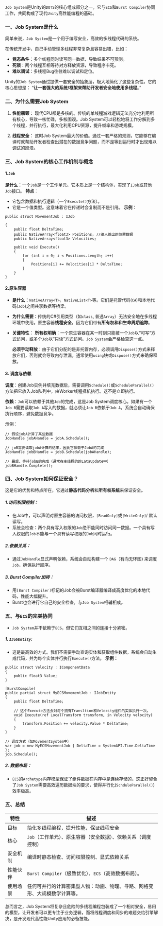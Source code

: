 `Job System`是Unity的`DOTS`的核心组成部分之一，它与`ECS`和`Burst Compiler`协同工作，共同构成了现代`Unity`高性能编程的基础。

### 一、Job System是什么

简单来说，`Job System`是一个用于编写安全，高效的多线程代码的系统。

在传统开发中，自己手动管理多线程非常复杂且容易出错，比如：
- **竟态条件**：多个线程同时读写同一数据，导致结果不可预测。
- **死锁**：两个线程互相等待对方释放资源，导致程序卡死。
- **难以调试**：多线程Bug往往难以调试和定位。

Unity的`Job System`通过提供一套安全的抽象层，极大地简化了这些复杂性。它的核心思想是：
“**让一套强大的系统/框架来帮助开发者安全地使用多线程**。”

### 二、为什么需要Job System

1. **性能瓶颈**：
	现代CPU都是多核的。传统的单线程游戏逻辑无法充分地利用所有核心，导致一核忙碌，多核围观。Job System可以轻松地将工作分解到多个线程，并行执行，最大化利用CPU资源，提升帧率和游戏规模。

2. **线程安全**：
	这时Job System最大的价值。通过一套严格的规则，它能够在编译时就帮助开发者检查出潜在的数据竞争问题，而不是等到运行时才出现难以调试的崩溃。

### 三、Job System的核心工作机制与概念
#### 1.`Job`
**是什么**：一个`Job`是一个工作单元。它本质上是一个结构体，实现了`IJob`或其他`Job`接口。
**特点**：
- 它包含数据和执行逻辑（一个`Execute()`方法）。
- 它是一个值类型。这意味着它在传递时会复制而不是引用。
**示例**：
```
public struct MovementJob : IJob

{
	public float DeltaTime;
	public NativeArray<float3> Positions; //输入输出的位置数据
	public NativeArray<float3> Velocities;
	
	public void Execute()
	{
		for (int i = 0; i < Positions.Length; i++)
		{
			Positions[i] += Velocities[i] * DeltaTime;
		}
	}
}
```

#### 2.原生容器
- **是什么**：`NativeArray<T>`，`NativeList<T>`等。它们是托管代码(`C#`)和本地代码(`Job`)之间共享数据等桥梁。
- **为什么需要**：传统的C#引用类型（如`class`, 普通`Array`）无法安全地在多线程环境中使用。原生容器**线程安全**，因为它们带有**所有权和和生命周期追踪**。
- **关键特性**：
	**所有权明确**：一个原生容器在某一时刻只能被一个`Job`以“可写“方式访问，或多个`Job`以“只读”方式访问。`Job System`会严格检查这一点。
	
	**必须手动释放**：由于它们分配的是非托管内存，必须调用`Dispose()`方式来释放它们，否则就会导致内存泄漏。通常使用`using`块或`Dispose()`方式来确保释放。

#### 3. 调度与依赖
**调度**：创建Job实例并填充数据后，需要调用`Schedule()`或`ScheduleParallel()`方法把它放入Job队列中，由Worker线程择机执行。这不是立即执行。

**依赖**：`Job`可以依赖于其他`Job`的完成，这是Job System调度核心。如果有一个`Job B`需要读取`Job A`写入的数据，就必须让`Job B`依赖于`Job A`。系统会自动确保执行顺序，避免数据竞争。

示例：
```
// 假设jobA计算了某些数据
JobHandle jobAHandle = jobA.Schedule();

// joB需要读取jobA计算的结果，因此它依赖于JobA的完成
JobHandle jobBHandle = jobB.Schedule(jobAHandle);

// 最后，等待jobB的完成（通常在主线程的的LataUpdate中）
jobBHandle.Complete();
```

### 四、Job System如何保证安全？
这是它的优势和特点所在。它通过**静态代码分析**和**所有权系统**来保证安全。
##### 1.访问权限控制：
- 在Job中，可以声明对原生容器的访问权限，`[ReadOnly]`或`[WriteOnly]`/ 默认读写。
- 系统会检查：两个具有写入权限的`Job`绝不能同时访问同一数据。一个具有写入权限的`Job`不能与一个具有读写权限的`Job`同时运行。
##### 2.依赖关系：
- 通过`JobHandle`显式声明依赖，系统会自动构建一个 `DAG`（有向无环图) 来调度`Job`，确保执行顺序。
##### 3. Burst Compiler加持：
- 用`[Burst Compiler]`标记的Job会被Burst编译器编译成高度优化的本地代码，性能大幅提升。
- Burst也会进行它自己的安全检查，与`Job System`相辅相成。

### 五、与`ECS`的完美协同
- `Job System`并不依赖于`ECS`，但它们互相之间的连接十分紧密。
##### 1. `IJobEntity`: 
- 这是最高效的方式。我们不需要手动查询实体和获取组件数据，系统会自动生成代码，并为每个实体并行执行`Execute()`方法。
**示例：**
```
public struct Velocity : IComponentData
{
	public float3 Value;
}

[BurstCompile]
public partial struct MyECSMovementJob : IJobEntity
{
	public float DeltaTime;

	// 这个Execute方法会对每个拥有Transltion和Velocity组件的实体执行一次。
	void Execute(ref LocalTransform transform, in Velocity velocity)
	{
		transform.Position += velocity.Value * DeltaTime;
	}
}

// 调度方式（如MovementSystem中）
var job = new MyECSMovementJob { DeltaTime = SystemAPI.Time.DeltaTime };
job.Schedule();
```
##### 2. 数据布局：
- `ECS`的`Archetype`内存模型保证了组件数据在内存中是连续存储的，这正好契合了`Job System`需要高效遍历数据块的要求，使得并行化(`SchduleParallel()`)效率极高。

### 五、总结

| 特性   | 描述                                    |
| ---- | ------------------------------------- |
| 目标   | 简化多线程编程，提升性能，保证线程安全                   |
| 核心   | `Job`（工作单元）、原生容器（安全数据）、依赖关系（调度控制）     |
| 安全机制 | 编译时静态检查、访问权限控制、显式依赖关系                 |
| 性能伙伴 | `Burst Compiler`（极致优化）、`ECS`（高效数据布局）。 |
| 使用场景 | 任何可并行的计算密集型人物：动画、物理、寻路、网格变形、大规模数学计算等。 |
总而言之，Job System将复杂且危险的多线程编程包装成了一个相对安全，易用的模型，让开发者可以更专注于业务逻辑，而将线程调度和同步的难题交给引擎解决，是开发现代高性能Unity应用的必备技能。